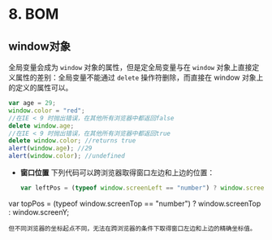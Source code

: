 # 8. BOM

## window对象 <a id="window-object"></a>

全局变量会成为 `window` 对象的属性，但是定全局变量与在 `window` 对象上直接定义属性的差别：全局变量不能通过 `delete` 操作符删除，而直接在 window 对象上的定义的属性可以。 
```js
var age = 29; 
window.color = "red";
//在IE < 9 时抛出错误，在其他所有浏览器中都返回false 
delete window.age;
//在IE < 9 时抛出错误，在其他所有浏览器中都返回true 
delete window.color; //returns true
alert(window.age); //29
alert(window.color); //undefined
```
* **窗口位置**
  下列代码可以跨浏览器取得窗口左边和上边的位置：
  ```js
  var leftPos = (typeof window.screenLeft == "number") ? window.screenLeft : window.screenX;
var topPos = (typeof window.screenTop == "number") ? window.screenTop : window.screenY;
  ```
  但不同浏览器的坐标起点不同，无法在跨浏览器的条件下取得窗口左边和上边的精确坐标值。

